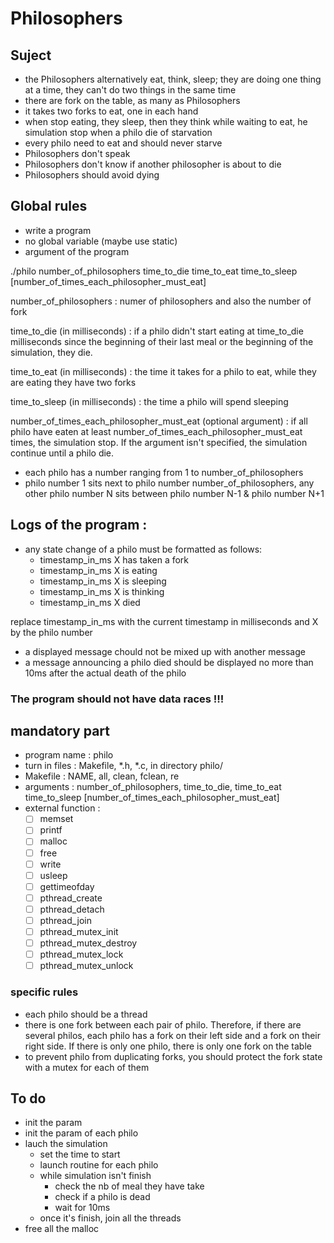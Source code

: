 # Philosophers

## Suject

- the Philosophers alternatively eat, think, sleep;
they are doing one thing at a time, they can't do two
things in the same time
- there are fork on the table, as many as Philosophers
- it takes two forks to eat, one in each hand
- when stop eating, they sleep, then they think while
waiting to eat, he simulation stop when a philo die of starvation
- every philo need to eat and should never starve
- Philosophers don't speak
- Philosophers don't know if another philosopher is 
about to die
- Philosophers should avoid dying

## Global rules

- write a program
- no global variable (maybe use static)
- argument of the program

./philo number_of_philosophers time_to_die time_to_eat time_to_sleep [number_of_times_each_philosopher_must_eat]

number_of_philosophers : numer of philosophers and also the number of fork

time_to_die (in milliseconds) : if a philo didn't start eating at time_to_die
milliseconds since the beginning of their last meal or the beginning of the 
simulation, they die.

time_to_eat (in milliseconds) : the time it takes for a philo to eat, while 
they are eating they have two forks

time_to_sleep (in milliseconds) : the time a philo will spend sleeping

number_of_times_each_philosopher_must_eat (optional argument) : if all 
philo have eaten at least number_of_times_each_philosopher_must_eat times,
the simulation stop. If the argument isn't specified, the simulation 
continue until a philo die.

- each philo has a number ranging from 1 to number_of_philosophers
- philo number 1 sits next to philo number number_of_philosophers, any 
other philo number N sits between philo number N-1 & philo number N+1

## Logs of the program : 

- any state change of a philo must be formatted as follows:
    - timestamp_in_ms X has taken a fork
    - timestamp_in_ms X is eating
    - timestamp_in_ms X is sleeping
    - timestamp_in_ms X is thinking
    - timestamp_in_ms X died

replace timestamp_in_ms with the current timestamp in milliseconds
and X by the philo number

- a displayed message chould not be mixed up with another message
- a message announcing a philo died should be displayed no more than
10ms after the actual death of the philo

### The program should not have data races !!!

## mandatory part

- program name : philo
- turn in files : Makefile, *.h, *.c, in directory philo/
- Makefile : NAME, all, clean, fclean, re
- arguments : number_of_philosophers, time_to_die, time_to_eat
time_to_sleep [number_of_times_each_philosopher_must_eat]
- external function : 
    - [ ] memset
    - [ ] printf
    - [ ] malloc
    - [ ] free
    - [ ] write
    - [ ] usleep
    - [ ] gettimeofday
    - [ ] pthread_create
    - [ ] pthread_detach
    - [ ] pthread_join
    - [ ] pthread_mutex_init
    - [ ] pthread_mutex_destroy
    - [ ] pthread_mutex_lock
    - [ ] pthread_mutex_unlock

### specific rules

- each philo should be a thread
- there is one fork between each pair of philo. Therefore,
if there are several philos, each philo has a fork on their left side 
and a fork on their right side. If there is only one philo, there is
only one fork on the table
- to prevent philo from duplicating forks, you should protect the 
fork state with a mutex for each of them



## To do 

- init the param
- init the param of each philo
- lauch the simulation
    - set the time to start
    - launch routine for each philo
    - while simulation isn't finish
        - check the nb of meal they have take 
        - check if a philo is dead
        - wait for 10ms
    - once it's finish, join all the threads
- free all the malloc
